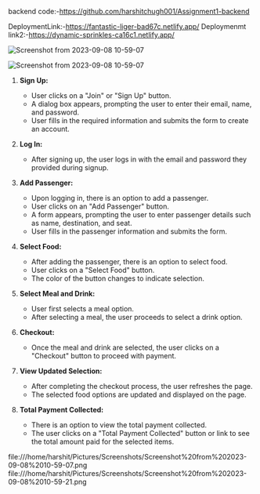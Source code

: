 backend code:-https://github.com/harshitchugh001/Assignment1-backend

DeploymentLink:-https://fantastic-liger-bad67c.netlify.app/
Deploymenmt link2:-https://dynamic-sprinkles-ca16c1.netlify.app/

![Screenshot from 2023-09-08 10-59-07](https://github.com/harshitchugh001/Assignment-1/assets/123458021/bfce646b-6dc1-41bf-b4f4-abe98f1cfbba)

![Screenshot from 2023-09-08 10-59-07](https://github.com/harshitchugh001/Assignment-1/assets/123458021/74fc48bb-7859-445b-ab2c-ba7863a2d593)

1. **Sign Up:**
   - User clicks on a "Join" or "Sign Up" button.
   - A dialog box appears, prompting the user to enter their email, name, and password.
   - User fills in the required information and submits the form to create an account.

2. **Log In:**
   - After signing up, the user logs in with the email and password they provided during signup.
   
3. **Add Passenger:**
   - Upon logging in, there is an option to add a passenger.
   - User clicks on an "Add Passenger" button.
   - A form appears, prompting the user to enter passenger details such as name, destination, and seat.
   - User fills in the passenger information and submits the form.

4. **Select Food:**
   - After adding the passenger, there is an option to select food.
   - User clicks on a "Select Food" button.
   - The color of the button changes to indicate selection.

5. **Select Meal and Drink:**
   - User first selects a meal option.
   - After selecting a meal, the user proceeds to select a drink option.

6. **Checkout:**
   - Once the meal and drink are selected, the user clicks on a "Checkout" button to proceed with payment.

7. **View Updated Selection:**
   - After completing the checkout process, the user refreshes the page.
   - The selected food options are updated and displayed on the page.

8. **Total Payment Collected:**
   - There is an option to view the total payment collected.
   - The user clicks on a "Total Payment Collected" button or link to see the total amount paid for the selected items.

file:///home/harshit/Pictures/Screenshots/Screenshot%20from%202023-09-08%2010-59-07.png
file:///home/harshit/Pictures/Screenshots/Screenshot%20from%202023-09-08%2010-59-21.png
